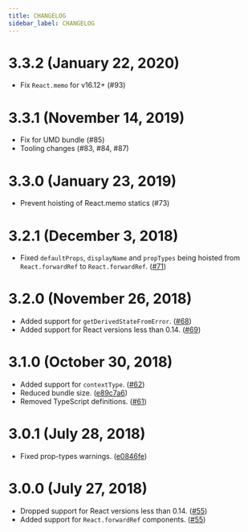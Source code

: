 ```yaml
---
title: CHANGELOG
sidebar_label: CHANGELOG
---
```

# 3.3.2 (January 22, 2020)
- Fix `React.memo` for v16.12+ (#93)

# 3.3.1 (November 14, 2019)
- Fix for UMD bundle (#85)
- Tooling changes (#83, #84, #87)

# 3.3.0 (January 23, 2019)
- Prevent hoisting of React.memo statics (#73)

# 3.2.1 (December 3, 2018)
- Fixed `defaultProps`, `displayName` and `propTypes` being hoisted from `React.forwardRef` to `React.forwardRef`. ([#71])

# 3.2.0 (November 26, 2018)
- Added support for `getDerivedStateFromError`. ([#68])
- Added support for React versions less than 0.14. ([#69])

# 3.1.0 (October 30, 2018)
- Added support for `contextType`. ([#62])
- Reduced bundle size. ([e89c7a6])
- Removed TypeScript definitions. ([#61])

# 3.0.1 (July 28, 2018)
- Fixed prop-types warnings. ([e0846fe])

# 3.0.0 (July 27, 2018)
- Dropped support for React versions less than 0.14. ([#55])
- Added support for `React.forwardRef` components. ([#55])

[#55]: https://github.com/mridgway/hoist-non-react-statics/pull/55
[#61]: https://github.com/mridgway/hoist-non-react-statics/pull/61
[#62]: https://github.com/mridgway/hoist-non-react-statics/pull/62
[#68]: https://github.com/mridgway/hoist-non-react-statics/pull/68
[#69]: https://github.com/mridgway/hoist-non-react-statics/pull/69
[#71]: https://github.com/mridgway/hoist-non-react-statics/pull/71
[e0846fe]: https://github.com/mridgway/hoist-non-react-statics/commit/e0846feefbad8b34d300de9966ffd607aacb81a3
[e89c7a6]: https://github.com/mridgway/hoist-non-react-statics/commit/e89c7a6168edc19eeadb2d149e600b888e8b0446

